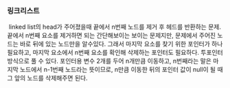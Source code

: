 ### 링크리스트
​
linked list의 head가 주어졌을때 끝에서 n번째 노드를 제거 후 헤드를 반환하는 문제.
​
끝에서 n번째 요소를 제거하면 되는 간단해보이는 보이는 문제지만, 문제에서 주어진 노드는 바로 뒤에 있는 노드만을 알수있다. 그래서 마지막 요소를 찾기 위한 포인터가 하나 필요하고, 마지막 요소에서 n번째 요소를 확인해 삭제하는 포인터도 필요하다. 투포인터 방식으로 풀 수 있다.
포인터용 변수 2개를 두어 n개만큼 이동하고, n번째라는 말은 마지막 노드에서 n-1번째 노드라는 뜻이므로, n만큼 이동한 뒤의 포인터 값이 null이 될 때 그 앞의 노드를 삭제해주면 된다.